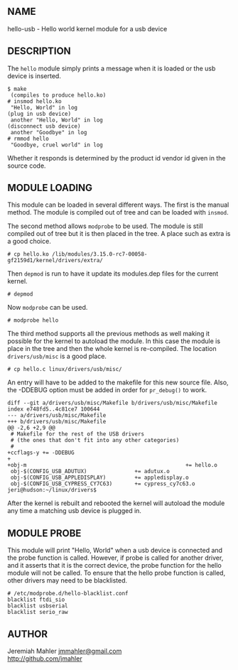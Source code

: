 
NAME
----

hello-usb - Hello world kernel module for a usb device

DESCRIPTION
-----------

The `hello` module simply prints a message when it is loaded or the usb
device is inserted.

    $ make
     (compiles to produce hello.ko)
    # insmod hello.ko
     "Hello, World" in log
    (plug in usb device)
     another "Hello, World" in log
    (disconnect usb device)
     another "Goodbye" in log
    # rmmod hello
     "Goodbye, cruel world" in log

Whether it responds is determined by the product id vendor id given in the
source code.

MODULE LOADING
--------------

This module can be loaded in several different ways.  The first is the
manual method.  The module is compiled out of tree and can be loaded
with `insmod`.

The second method allows `modprobe` to be used.  The module is still
compiled out of tree but it is then placed in the tree.  A place such as
extra is a good choice.

    # cp hello.ko /lib/modules/3.15.0-rc7-00058-gf2159d1/kernel/drivers/extra/

Then `depmod` is run to have it update its modules.dep files for the
current kernel.

    # depmod

Now `modprobe` can be used.

    # modprobe hello

The third method supports all the previous methods as well making it
possible for the kernel to autoload the module.  In this case the module
is place in the tree and then the whole kernel is re-compiled.  The
location `drivers/usb/misc` is a good place.

    # cp hello.c linux/drivers/usb/misc/

An entry will have to be added to the makefile for this new source file.
Also, the -DDEBUG option must be added in order for `pr_debug()` to work.

    diff --git a/drivers/usb/misc/Makefile b/drivers/usb/misc/Makefile
    index e748fd5..4c81ce7 100644
    --- a/drivers/usb/misc/Makefile
    +++ b/drivers/usb/misc/Makefile
    @@ -2,6 +2,9 @@
     # Makefile for the rest of the USB drivers
     # (the ones that don't fit into any other categories)
     #
    +ccflags-y += -DDEBUG
    +
    +obj-m                                                  += hello.o
     obj-$(CONFIG_USB_ADUTUX)               += adutux.o
     obj-$(CONFIG_USB_APPLEDISPLAY)         += appledisplay.o
     obj-$(CONFIG_USB_CYPRESS_CY7C63)       += cypress_cy7c63.o
    jeri@hudson:~/linux/drivers$

After the kernel is rebuilt and rebooted the kernel will autoload the
module any time a matching usb device is plugged in.

MODULE PROBE
------------

This module will print "Hello, World" when a usb device is connected and
the probe function is called.  However, if probe is called for another
driver, and it asserts that it is the correct device, the probe function
for the hello module will not be called.  To ensure that the hello probe
function is called, other drivers may need to be blacklisted.

    # /etc/modprobe.d/hello-blacklist.conf
    blacklist ftdi_sio
    blacklist usbserial
    blacklist serio_raw

AUTHOR
------

Jeremiah Mahler <jmmahler@gmail.com><br>
<http://github.com/jmahler>

